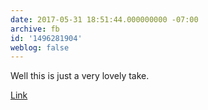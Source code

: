 ```yaml
---
date: 2017-05-31 18:51:44.000000000 -07:00
archive: fb
id: '1496281904'
weblog: false
---
```


Well this is just a very lovely take.

[Link](https://youtu.be/C4kuR1gyOeQ)
